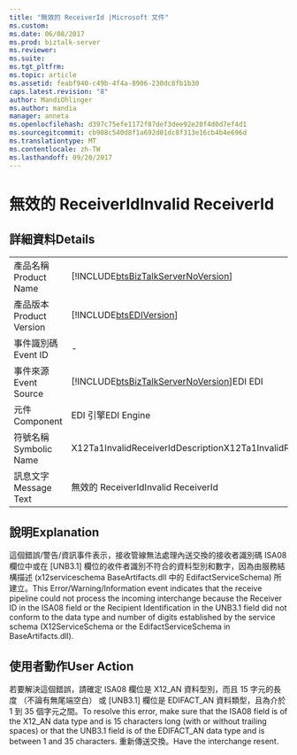 ```yaml
---
title: "無效的 ReceiverId |Microsoft 文件"
ms.custom: 
ms.date: 06/08/2017
ms.prod: biztalk-server
ms.reviewer: 
ms.suite: 
ms.tgt_pltfrm: 
ms.topic: article
ms.assetid: feabf940-c49b-4f4a-8906-230dc8fb1b30
caps.latest.revision: "8"
author: MandiOhlinger
ms.author: mandia
manager: anneta
ms.openlocfilehash: d397c75efe1172f87def3dee92e20f4d0d7ef4d1
ms.sourcegitcommit: cb908c540d8f1a692d01dc8f313e16cb4b4e696d
ms.translationtype: MT
ms.contentlocale: zh-TW
ms.lasthandoff: 09/20/2017
---
```

# <a name="invalid-receiverid"></a><span data-ttu-id="dcd5a-102">無效的 ReceiverId</span><span class="sxs-lookup"><span data-stu-id="dcd5a-102">Invalid ReceiverId</span></span>
## <a name="details"></a><span data-ttu-id="dcd5a-103">詳細資料</span><span class="sxs-lookup"><span data-stu-id="dcd5a-103">Details</span></span>  
  
|||  
|-|-|  
|<span data-ttu-id="dcd5a-104">產品名稱</span><span class="sxs-lookup"><span data-stu-id="dcd5a-104">Product Name</span></span>|[!INCLUDE[btsBizTalkServerNoVersion](../includes/btsbiztalkservernoversion-md.md)]|  
|<span data-ttu-id="dcd5a-105">產品版本</span><span class="sxs-lookup"><span data-stu-id="dcd5a-105">Product Version</span></span>|[!INCLUDE[btsEDIVersion](../includes/btsediversion-md.md)]|  
|<span data-ttu-id="dcd5a-106">事件識別碼</span><span class="sxs-lookup"><span data-stu-id="dcd5a-106">Event ID</span></span>|-|  
|<span data-ttu-id="dcd5a-107">事件來源</span><span class="sxs-lookup"><span data-stu-id="dcd5a-107">Event Source</span></span>|[!INCLUDE[btsBizTalkServerNoVersion](../includes/btsbiztalkservernoversion-md.md)]<span data-ttu-id="dcd5a-108">EDI</span><span class="sxs-lookup"><span data-stu-id="dcd5a-108"> EDI</span></span>|  
|<span data-ttu-id="dcd5a-109">元件</span><span class="sxs-lookup"><span data-stu-id="dcd5a-109">Component</span></span>|<span data-ttu-id="dcd5a-110">EDI 引擎</span><span class="sxs-lookup"><span data-stu-id="dcd5a-110">EDI Engine</span></span>|  
|<span data-ttu-id="dcd5a-111">符號名稱</span><span class="sxs-lookup"><span data-stu-id="dcd5a-111">Symbolic Name</span></span>|<span data-ttu-id="dcd5a-112">X12Ta1InvalidReceiverIdDescription</span><span class="sxs-lookup"><span data-stu-id="dcd5a-112">X12Ta1InvalidReceiverIdDescription</span></span>|  
|<span data-ttu-id="dcd5a-113">訊息文字</span><span class="sxs-lookup"><span data-stu-id="dcd5a-113">Message Text</span></span>|<span data-ttu-id="dcd5a-114">無效的 ReceiverId</span><span class="sxs-lookup"><span data-stu-id="dcd5a-114">Invalid ReceiverId</span></span>|  
  
## <a name="explanation"></a><span data-ttu-id="dcd5a-115">說明</span><span class="sxs-lookup"><span data-stu-id="dcd5a-115">Explanation</span></span>  
 <span data-ttu-id="dcd5a-116">這個錯誤/警告/資訊事件表示，接收管線無法處理內送交換的接收者識別碼 ISA08 欄位中或在 [UNB3.1] 欄位的收件者識別不符合的資料型別和數字，因為由服務結構描述 (x12serviceschema BaseArtifacts.dll 中的 EdifactServiceSchema) 所建立。</span><span class="sxs-lookup"><span data-stu-id="dcd5a-116">This Error/Warning/Information event indicates that the receive pipeline could not process the incoming interchange because the Receiver ID in the ISA08 field or the Recipient Identification in the UNB3.1 field did not conform to the data type and number of digits established by the service schema (X12ServiceSchema or the EdifactServiceSchema in BaseArtifacts.dll).</span></span>  
  
## <a name="user-action"></a><span data-ttu-id="dcd5a-117">使用者動作</span><span class="sxs-lookup"><span data-stu-id="dcd5a-117">User Action</span></span>  
 <span data-ttu-id="dcd5a-118">若要解決這個錯誤，請確定 ISA08 欄位是 X12_AN 資料型別，而且 15 字元的長度 （不論有無尾端空白） 或 [UNB3.1] 欄位是 EDIFACT_AN 資料類型，且為介於 1 到 35 個字元之間。</span><span class="sxs-lookup"><span data-stu-id="dcd5a-118">To resolve this error, make sure that the ISA08 field is of the X12_AN data type and is 15 characters long (with or without trailing spaces) or that the UNB3.1 field is of the EDIFACT_AN data type and is between 1 and 35 characters.</span></span> <span data-ttu-id="dcd5a-119">重新傳送交換。</span><span class="sxs-lookup"><span data-stu-id="dcd5a-119">Have the interchange resent.</span></span>